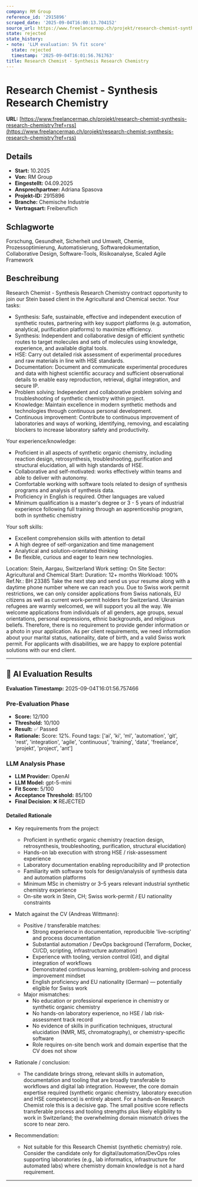 ```yaml
---
company: RM Group
reference_id: '2915896'
scraped_date: '2025-09-04T16:00:13.704152'
source_url: https://www.freelancermap.ch/projekt/research-chemist-synthesis-research-chemistry?ref=rss
state: rejected
state_history:
- note: 'LLM evaluation: 5% fit score'
  state: rejected
  timestamp: '2025-09-04T16:01:56.761763'
title: Research Chemist - Synthesis Research Chemistry
---
```



# Research Chemist - Synthesis Research Chemistry
**URL:** [https://www.freelancermap.ch/projekt/research-chemist-synthesis-research-chemistry?ref=rss](https://www.freelancermap.ch/projekt/research-chemist-synthesis-research-chemistry?ref=rss)
## Details
- **Start:** 10.2025
- **Von:** RM Group
- **Eingestellt:** 04.09.2025
- **Ansprechpartner:** Adriana Spasova
- **Projekt-ID:** 2915896
- **Branche:** Chemische Industrie
- **Vertragsart:** Freiberuflich

## Schlagworte
Forschung, Gesundheit, Sicherheit und Umwelt, Chemie, Prozessoptimierung, Automatisierung, Softwaredokumentation, Collaborative Design, Software-Tools, Risikoanalyse, Scaled Agile Framework

## Beschreibung
Research Chemist - Synthesis Research Chemistry contract opportunity to join our Stein based client in the Agricultural and Chemical sector. Your tasks:
- Synthesis: Safe, sustainable, effective and independent execution of synthetic routes, partnering with key support platforms (e.g. automation, analytical, purification platforms) to maximize efficiency.
- Synthesis: Independent and collaborative design of efficient synthetic routes to target molecules and sets of molecules using knowledge, experience, and available digital tools.
- HSE: Carry out detailed risk assessment of experimental procedures and raw materials in line with HSE standards.
- Documentation: Document and communicate experimental procedures and data with highest scientific accuracy and sufficient observational details to enable easy reproduction, retrieval, digital integration, and secure IP.
- Problem solving: Independent and collaborative problem solving and troubleshooting of synthetic chemistry within project.
- Knowledge: Maintain excellence in modern synthetic methods and technologies through continuous personal development.
- Continuous improvement: Contribute to continuous improvement of laboratories and ways of working, identifying, removing, and escalating blockers to increase laboratory safety and productivity.

Your experience/knowledge:
- Proficient in all aspects of synthetic organic chemistry, including reaction design, retrosynthesis, troubleshooting, purification and structural elucidation, all with high standards of HSE.
- Collaborative and self-motivated: works effectively within teams and able to deliver with autonomy.
- Comfortable working with software tools related to design of synthesis programs and analysis of synthesis data.
- Proficiency in English is required. Other languages are valued
- Minimum qualification is a master's degree or 3 - 5 years of industrial experience following full training through an apprenticeship program, both in synthetic chemistry

Your soft skills:
- Excellent comprehension skills with attention to detail
- A high degree of self-organization and time management
- Analytical and solution-orientated thinking
- Be flexible, curious and eager to learn new technologies.

Location: Stein, Aargau, Switzerland Work setting: On Site Sector: Agricultural and Chemical Start: Duration: 12+ months Workload: 100% Ref.Nr.: BH 23385 Take the next step and send us your resume along with a daytime phone number where we can reach you. Due to Swiss work permit restrictions, we can only consider applications from Swiss nationals, EU citizens as well as current work-permit holders for Switzerland. Ukrainian refugees are warmly welcomed, we will support you all the way. We welcome applications from individuals of all genders, age groups, sexual orientations, personal expressions, ethnic backgrounds, and religious beliefs. Therefore, there is no requirement to provide gender information or a photo in your application. As per client requirements, we need information about your marital status, nationality, date of birth, and a valid Swiss work permit. For applicants with disabilities, we are happy to explore potential solutions with our end client.

---

## 🤖 AI Evaluation Results

**Evaluation Timestamp:** 2025-09-04T16:01:56.757466

### Pre-Evaluation Phase
- **Score:** 12/100
- **Threshold:** 10/100
- **Result:** ✅ Passed
- **Rationale:** Score: 12%. Found tags: ['ai', 'ki', 'ml', 'automation', 'git', 'rest', 'integration', 'agile', 'continuous', 'training', 'data', 'freelance', 'projekt', 'project', 'ant']

### LLM Analysis Phase
- **LLM Provider:** OpenAI
- **LLM Model:** gpt-5-mini
- **Fit Score:** 5/100
- **Acceptance Threshold:** 85/100
- **Final Decision:** ❌ REJECTED

#### Detailed Rationale
- Key requirements from the project:
  - Proficient in synthetic organic chemistry (reaction design, retrosynthesis, troubleshooting, purification, structural elucidation)
  - Hands-on lab execution with strong HSE / risk-assessment experience
  - Laboratory documentation enabling reproducibility and IP protection
  - Familiarity with software tools for design/analysis of synthesis data and automation platforms
  - Minimum MSc in chemistry or 3–5 years relevant industrial synthetic chemistry experience
  - On-site work in Stein, CH; Swiss work-permit / EU nationality constraints

- Match against the CV (Andreas Wittmann):
  - Positive / transferable matches:
    - Strong experience in documentation, reproducible 'live-scripting' and process documentation
    - Substantial automation / DevOps background (Terraform, Docker, CI/CD, scripting, infrastructure automation)
    - Experience with tooling, version control (Git), and digital integration of workflows
    - Demonstrated continuous learning, problem-solving and process improvement mindset
    - English proficiency and EU nationality (German) — potentially eligible for Swiss work
  - Major mismatches:
    - No education or professional experience in chemistry or synthetic organic chemistry
    - No hands-on laboratory experience, no HSE / lab risk-assessment track record
    - No evidence of skills in purification techniques, structural elucidation (NMR, MS, chromatography), or chemistry-specific software
    - Role requires on-site bench work and domain expertise that the CV does not show

- Rationale / conclusion:
  - The candidate brings strong, relevant skills in automation, documentation and tooling that are broadly transferable to workflows and digital lab integration. However, the core domain expertise required (synthetic organic chemistry, laboratory execution and HSE competence) is entirely absent. For a hands‑on Research Chemist role this is a decisive gap. The small positive score reflects transferable process and tooling strengths plus likely eligibility to work in Switzerland; the overwhelming domain mismatch drives the score to near zero.

- Recommendation:
  - Not suitable for this Research Chemist (synthetic chemistry) role. Consider the candidate only for digital/automation/DevOps roles supporting laboratories (e.g., lab informatics, infrastructure for automated labs) where chemistry domain knowledge is not a hard requirement.

---
